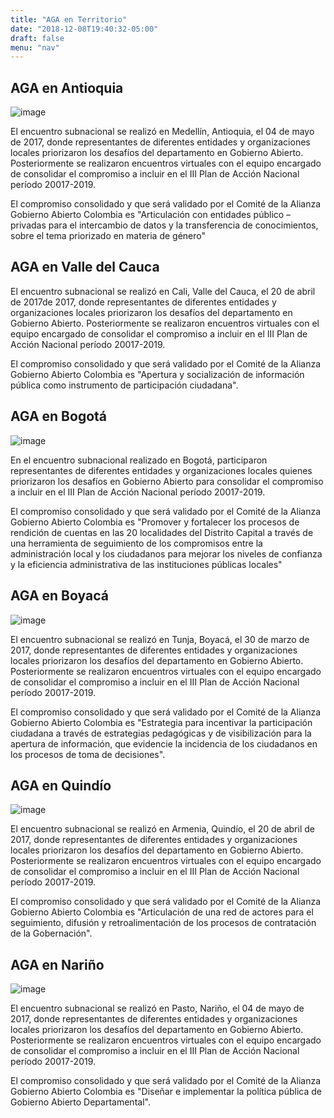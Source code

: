 ```yaml
---
title: "AGA en Territorio"
date: "2018-12-08T19:40:32-05:00"
draft: false
menu: "nav"
---
```


## AGA en Antioquia

![image](/images/AGA_Antioquia.png)

El encuentro subnacional se realizó en Medellín, Antioquia, el 04 de mayo de 2017, donde representantes de diferentes entidades y organizaciones locales priorizaron los desafíos del departamento en Gobierno Abierto. Posteriormente se realizaron encuentros virtuales con el equipo encargado de consolidar el compromiso a incluir en el III Plan de Acción Nacional período 20017-2019.

El compromiso consolidado y que será validado por el Comité de la Alianza Gobierno Abierto Colombia es "Articulación con entidades público – privadas para el intercambio de datos y la transferencia de conocimientos, sobre el tema priorizado en materia de género"

## AGA en Valle del Cauca

El encuentro subnacional se realizó en Cali, Valle del Cauca, el 20 de abril de 2017de 2017, donde representantes de diferentes entidades y organizaciones locales priorizaron los desafíos del departamento en Gobierno Abierto. Posteriormente se realizaron encuentros virtuales con el equipo encargado de consolidar el compromiso a incluir en el III Plan de Acción Nacional período 20017-2019.

El compromiso consolidado y que será validado por el Comité de la Alianza Gobierno Abierto Colombia es "Apertura y socialización de información pública como instrumento de participación ciudadana".

## AGA en Bogotá

![image](/images/AGA_Bogota.png)

En el encuentro subnacional realizado en Bogotá, participaron representantes de diferentes entidades y organizaciones locales quienes priorizaron los desafíos en Gobierno Abierto para consolidar el compromiso a incluir en el III Plan de Acción Nacional período 20017-2019.

El compromiso consolidado y que será validado por el Comité de la Alianza Gobierno Abierto Colombia es "Promover y fortalecer los procesos de rendición de cuentas en las 20 localidades del Distrito Capital a través de una herramienta de seguimiento de los compromisos entre la administración local y los ciudadanos para mejorar los niveles de confianza y la eficiencia administrativa de las instituciones públicas locales"

## AGA en Boyacá

![image](/images/AGA_Boyaca.png)

El encuentro subnacional se realizó en Tunja, Boyacá, el 30 de marzo de 2017, donde representantes de diferentes entidades y organizaciones locales priorizaron los desafíos del departamento en Gobierno Abierto. Posteriormente se realizaron encuentros virtuales con el equipo encargado de consolidar el compromiso a incluir en el III Plan de Acción Nacional período 20017-2019.

El compromiso consolidado y que será validado por el Comité de la Alianza Gobierno Abierto Colombia es "Estrategia para incentivar la participación ciudadana a través de estrategias pedagógicas y de visibilización para la apertura de información, que evidencie la incidencia de los ciudadanos en los procesos de toma de decisiones".

## AGA en Quindío

![image](/images/AGA_quindio.png)

El encuentro subnacional se realizó en Armenia, Quindío, el 20 de abril de 2017, donde representantes de diferentes entidades y organizaciones locales priorizaron los desafíos del departamento en Gobierno Abierto. Posteriormente se realizaron encuentros virtuales con el equipo encargado de consolidar el compromiso a incluir en el III Plan de Acción Nacional período 20017-2019.

El compromiso consolidado y que será validado por el Comité de la Alianza Gobierno Abierto Colombia es "Articulación de una red de actores para el seguimiento, difusión y retroalimentación de los procesos de contratación de la Gobernación".

## AGA en Nariño

![image](/images/AGA_narino.png)

El encuentro subnacional se realizó en Pasto, Nariño, el 04 de mayo de 2017, donde representantes de diferentes entidades y organizaciones locales priorizaron los desafíos del departamento en Gobierno Abierto. Posteriormente se realizaron encuentros virtuales con el equipo encargado de consolidar el compromiso a incluir en el III Plan de Acción Nacional período 20017-2019.

El compromiso consolidado y que será validado por el Comité de la Alianza Gobierno Abierto Colombia es "Diseñar e implementar la política pública de Gobierno Abierto Departamental".

